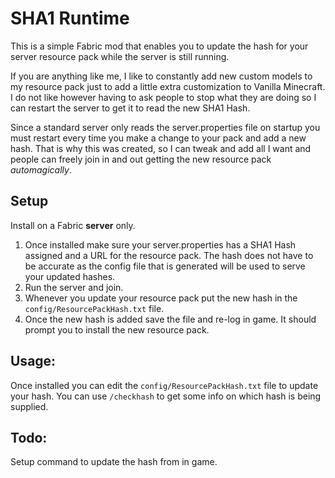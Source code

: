 # SHA1 Runtime

This is a simple Fabric mod that enables you to update the hash for your server resource pack while the server is still running.

If you are anything like me, I like to constantly add new custom models to my resource pack just to add a little extra customization to Vanilla Minecraft. I do not like however having to ask people to stop what they are doing so I can restart the server to get it to read the new SHA1 Hash.

Since a standard server only reads the server.properties file on startup you must restart every time you make a change to your pack and add a new hash. That is why this was created, so I can tweak and add all I want and people can freely join in and out getting the new resource pack *automagically*.

## Setup

Install on a Fabric __server__ only.

1. Once installed make sure your server.properties has a SHA1 Hash assigned and a URL for the resource pack. The hash does not have to be accurate as the config file that is generated will be used to serve your updated hashes.
2. Run the server and join.
3. Whenever you update your resource pack put the new hash in the `config/ResourcePackHash.txt` file.
4. Once the new hash is added save the file and re-log in game. It should prompt you to install the new resource pack.

## Usage:

Once installed you can edit the `config/ResourcePackHash.txt` file to update your hash.
You can use `/checkhash` to get some info on which hash is being supplied.

## Todo:

Setup command to update the hash from in game.